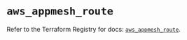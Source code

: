 # `aws_appmesh_route`

Refer to the Terraform Registry for docs: [`aws_appmesh_route`](https://registry.terraform.io/providers/hashicorp/aws/5.59.0/docs/resources/appmesh_route).
